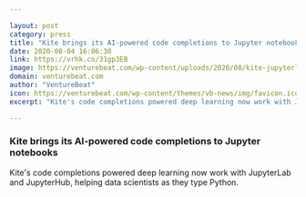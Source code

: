 ```yaml
---

layout: post
category: press
title: "Kite brings its AI-powered code completions to Jupyter notebooks"
date: 2020-08-04 16:06:30
link: https://vrhk.co/31gp3EB
image: https://venturebeat.com/wp-content/uploads/2020/08/kite-jupyterlab-code-completions.png?w=1200&strip=all
domain: venturebeat.com
author: "VentureBeat"
icon: https://venturebeat.com/wp-content/themes/vb-news/img/favicon.ico
excerpt: "Kite's code completions powered deep learning now work with JupyterLab and JupyterHub, helping data scientists as they type Python."

---
```


### Kite brings its AI-powered code completions to Jupyter notebooks

Kite's code completions powered deep learning now work with JupyterLab and JupyterHub, helping data scientists as they type Python.